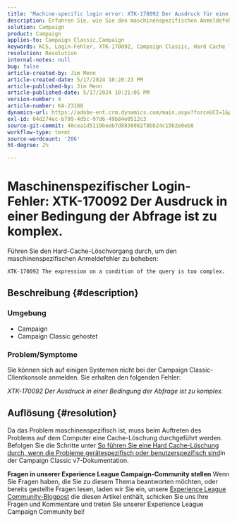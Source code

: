 ```yaml
---
title: 'Machine-specific login error: XTK-170092 Der Ausdruck für eine Bedingung der Abfrage ist zu komplex.'
description: Erfahren Sie, wie Sie den maschinenspezifischen Anmeldefehler der Campaign Classic Client Console beheben.
solution: Campaign
product: Campaign
applies-to: Campaign Classic,Campaign
keywords: KCS, Login-Fehler, XTK-170092, Campaign Classic, Hard Cache löschen
resolution: Resolution
internal-notes: null
bug: false
article-created-by: Jim Menn
article-created-date: 5/17/2024 10:20:23 PM
article-published-by: Jim Menn
article-published-date: 5/17/2024 10:21:05 PM
version-number: 4
article-number: KA-23188
dynamics-url: https://adobe-ent.crm.dynamics.com/main.aspx?forceUCI=1&pagetype=entityrecord&etn=knowledgearticle&id=94df39a5-9b14-ef11-9f8a-6045bd006268
exl-id: 04d274ec-b799-4d5c-97d6-49b84e0512c3
source-git-commit: 40cea1d5119beeb7d8836982f8bb24c15b2e0eb8
workflow-type: tm+mt
source-wordcount: '206'
ht-degree: 2%

---
```


# Maschinenspezifischer Login-Fehler: XTK-170092 Der Ausdruck in einer Bedingung der Abfrage ist zu komplex.


Führen Sie den Hard-Cache-Löschvorgang durch, um den maschinenspezifischen Anmeldefehler zu beheben:




```
XTK-170092 The expression on a condition of the query is too complex.
```




## Beschreibung {#description}


### <b>Umgebung</b>

- Campaign
- Campaign Classic gehostet




### <b>Problem/Symptome</b>

Sie können sich auf einigen Systemen nicht bei der Campaign Classic-Clientkonsole anmelden. Sie erhalten den folgenden Fehler:

*XTK-170092 Der Ausdruck in einer Bedingung der Abfrage ist zu komplex.*


## Auflösung {#resolution}


Da das Problem maschinenspezifisch ist, muss beim Auftreten des Problems auf dem Computer eine Cache-Löschung durchgeführt werden. Befolgen Sie die Schritte unter [So führen Sie eine Hard Cache-Löschung durch, wenn die Probleme gerätespezifisch oder benutzerspezifisch sind](https://experienceleague.adobe.com/docs/campaign-classic/using/getting-started/starting-with-adobe-campaign/faq/faq-campaign-config.html#perform-hard-cache-clear)in der Campaign Classic v7-Dokumentation.


<b>Fragen in unserer Experience League Campaign-Community stellen</b>
Wenn Sie Fragen haben, die Sie zu diesem Thema beantworten möchten, oder bereits gestellte Fragen lesen, laden wir Sie ein, unsere [Experience League Community-Blogpost](https://experienceleaguecommunities.adobe.com/t5/adobe-campaign-classic-blogs/introducing-top-kcs-articles-curated-for-your-troubleshooting/bc-p/672426#M132 "Link folgen") die diesen Artikel enthält, schicken Sie uns Ihre Fragen und Kommentare und treten Sie unserer Experience League Campaign Community bei!
